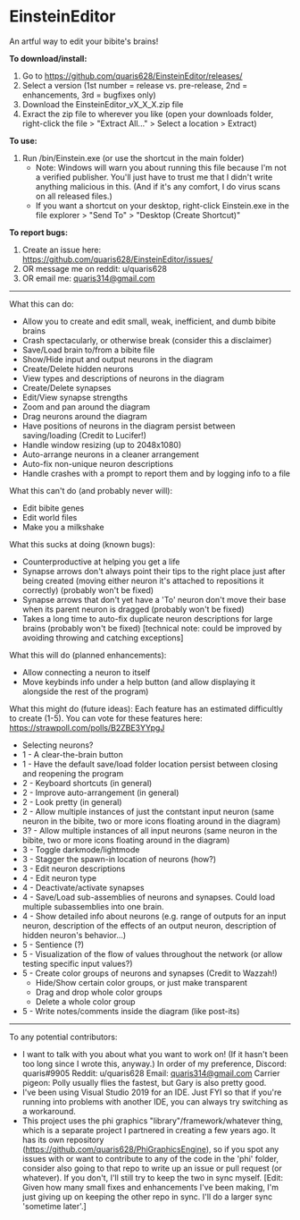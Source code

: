# EinsteinEditor
An artful way to edit your bibite's brains!

__To download/install:__
 1. Go to https://github.com/quaris628/EinsteinEditor/releases/
 2. Select a version (1st number = release vs. pre-release, 2nd = enhancements, 3rd = bugfixes only)
 3. Download the EinsteinEditor_vX_X_X.zip file
 4. Exract the zip file to wherever you like (open your downloads folder, right-click the file > "Extract All..." > Select a location > Extract)

__To use:__
 1. Run /bin/Einstein.exe (or use the shortcut in the main folder)
    - Note: Windows will warn you about running this file because I'm not a verified publisher. You'll just have to trust me that I didn't write anything malicious in this. (And if it's any comfort, I do virus scans on all released files.)
    - If you want a shortcut on your desktop, right-click Einstein.exe in the file explorer > "Send To" > "Desktop (Create Shortcut)"

__To report bugs:__
 1. Create an issue here: https://github.com/quaris628/EinsteinEditor/issues/
 2. OR message me on reddit: u/quaris628
 3. OR email me: quaris314@gmail.com

 -----

What this can do:
 - Allow you to create and edit small, weak, inefficient, and dumb bibite brains
 - Crash spectacularly, or otherwise break (consider this a disclaimer)
 - Save/Load brain to/from a bibite file
 - Show/Hide input and output neurons in the diagram
 - Create/Delete hidden neurons
 - View types and descriptions of neurons in the diagram
 - Create/Delete synapses
 - Edit/View synapse strengths
 - Zoom and pan around the diagram
 - Drag neurons around the diagram
 - Have positions of neurons in the diagram persist between saving/loading (Credit to Lucifer!)
 - Handle window resizing (up to 2048x1080)
 - Auto-arrange neurons in a cleaner arrangement
 - Auto-fix non-unique neuron descriptions
 - Handle crashes with a prompt to report them and by logging info to a file

What this can't do (and probably never will):
 - Edit bibite genes
 - Edit world files
 - Make you a milkshake

What this sucks at doing (known bugs):
 - Counterproductive at helping you get a life
 - Synapse arrows don't always point their tips to the right place just after being created (moving either neuron it's attached to repositions it correctly) (probably won't be fixed)
 - Synapse arrows that don't yet have a 'To' neuron don't move their base when its parent neuron is dragged (probably won't be fixed)
 - Takes a long time to auto-fix duplicate neuron descriptions for large brains (probably won't be fixed) [technical note: could be improved by avoiding throwing and catching exceptions]

What this will do (planned enhancements):
 - Allow connecting a neuron to itself
 - Move keybinds info under a help button (and allow displaying it alongside the rest of the program)

What this might do (future ideas):
  Each feature has an estimated difficultly to create (1-5).
  You can vote for these features here: https://strawpoll.com/polls/B2ZBE3YYpgJ
 - Selecting neurons?
 - 1 - A clear-the-brain button
 - 1 - Have the default save/load folder location persist between closing and reopening the program
 - 2 - Keyboard shortcuts (in general)
 - 2 - Improve auto-arrangement (in general)
 - 2 - Look pretty (in general)
 - 2 - Allow multiple instances of just the contstant input neuron (same neuron in the bibite, two or more icons floating around in the diagram)
 - 3? - Allow multiple instances of all input neurons (same neuron in the bibite, two or more icons floating around in the diagram)
 - 3 - Toggle darkmode/lightmode
 - 3 - Stagger the spawn-in location of neurons (how?)
 - 3 - Edit neuron descriptions
 - 4 - Edit neuron type
 - 4 - Deactivate/activate synapses
 - 4 - Save/Load sub-assemblies of neurons and synapses. Could load multiple subassemblies into one brain.
 - 4 - Show detailed info about neurons (e.g. range of outputs for an input neuron, description of the effects of an output neuron, description of hidden neuron's behavior...)
 - 5 - Sentience (?)
 - 5 - Visualization of the flow of values throughout the network (or allow testing specific input values?)
 - 5 - Create color groups of neurons and synapses (Credit to Wazzah!)
    - Hide/Show certain color groups, or just make transparent
	- Drag and drop whole color groups
	- Delete a whole color group
 - 5 - Write notes/comments inside the diagram (like post-its)

 -----

To any potential contributors:
 - I want to talk with you about what you want to work on! (If it hasn't been too long since I wrote this, anyway.) In order of my preference, Discord: quaris#9905 Reddit: u/quaris628 Email: quaris314@gmail.com Carrier pigeon: Polly usually flies the fastest, but Gary is also pretty good.
 - I've been using Visual Studio 2019 for an IDE. Just FYI so that if you're running into problems with another IDE, you can always try switching as a workaround.
 - This project uses the phi graphics "library"/framework/whatever thing, which is a separate project I partnered in creating a few years ago. It has its own repository (https://github.com/quaris628/PhiGraphicsEngine), so if you spot any issues with or want to contribute to any of the code in the 'phi' folder, consider also going to that repo to write up an issue or pull request (or whatever). If you don't, I'll still try to keep the two in sync myself. [Edit: Given how many small fixes and enhancements I've been making, I'm just giving up on keeping the other repo in sync. I'll do a larger sync 'sometime later'.]
